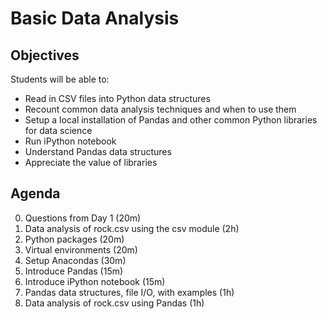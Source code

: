# Basic Data Analysis

## Objectives
Students will be able to:
- Read in CSV files into Python data structures
- Recount common data analysis techniques and when to use them
- Setup a local installation of Pandas and other common Python libraries for data science
- Run iPython notebook
- Understand Pandas data structures
- Appreciate the value of libraries

## Agenda

0. Questions from Day 1 (20m)
1. Data analysis of rock.csv using the csv module (2h)
2. Python packages (20m)
3. Virtual environments (20m)
4. Setup Anacondas (30m)
5. Introduce Pandas (15m)
6. Introduce iPython notebook (15m)
7. Pandas data structures, file I/O, with examples (1h)
8. Data analysis of rock.csv using Pandas (1h)
